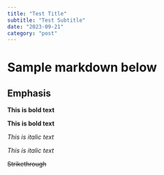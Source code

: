 ```yaml
---
title: "Test Title"
subtitle: "Test Subtitle"
date: "2023-09-21"
category: "post"
---
```


# Sample markdown below

## Emphasis

**This is bold text**

**This is bold text**

_This is italic text_

_This is italic text_

~~Strikethrough~~
